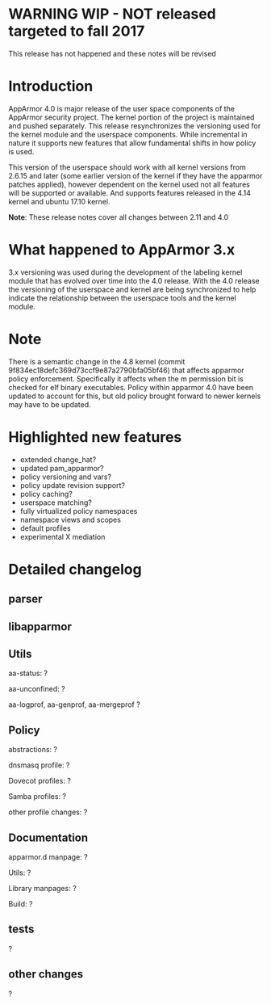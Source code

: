 WARNING WIP - NOT released targeted to fall 2017
================================================

This release has not happened and these notes will be revised

Introduction
============

AppArmor 4.0 is major release of the user space components of the
AppArmor security project. The kernel portion of the project is
maintained and pushed separately. This release resynchronizes
the versioning used for the kernel module and the userspace
components. While incremental in nature it supports new features that
allow fundamental shifts in how policy is used.

This version of the userspace should work with all kernel versions
from 2.6.15 and later (some earlier version of the kernel if they
have the apparmor patches applied), however dependent on the kernel
used not all features will be supported or available. And supports
features released in the 4.14 kernel and ubuntu 17.10 kernel.

**Note**: These release notes cover all changes between 2.11 and 4.0

What happened to AppArmor 3.x
=============================

3.x versioning was used during the development of the labeling
kernel module that has evolved over time into the 4.0 release. With
the 4.0 release the versioning of the userspace and kernel are being
synchronized to help indicate the relationship between the userspace
tools and the kernel module.

Note
====

There is a semantic change in the 4.8 kernel (commit
9f834ec18defc369d73ccf9e87a2790bfa05bf46) that affects apparmor policy
enforcement. Specifically it affects when the m permission bit is
checked for elf binary executables. Policy within apparmor 4.0 have
been updated to account for this, but old policy brought forward to
newer kernels may have to be updated.

Highlighted new features
========================

-   extended change\_hat?
-   updated pam\_apparmor?
-   policy versioning and vars?
-   policy update revision support?
-   policy caching?
-   userspace matching?
-   fully virtualized policy namespaces
-   namespace views and scopes
-   default profiles
-   experimental X mediation

Detailed changelog
==================

parser
------

libapparmor
-----------

Utils
-----

aa-status: ?

aa-unconfined: ?

aa-logprof, aa-genprof, aa-mergeprof ?

Policy
------

abstractions: ?

dnsmasq profile: ?

Dovecot profiles: ?

Samba profiles: ?

other profile changes: ?

Documentation
-------------

apparmor.d manpage: ?

Utils: ?

Library manpages: ?

Build: ?

tests
-----

?

other changes
-------------

?
